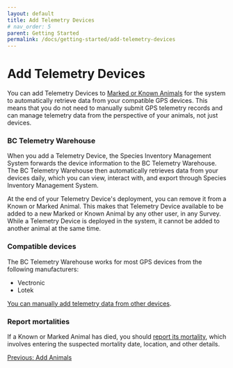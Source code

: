 ```yaml
---
layout: default
title: Add Telemetry Devices
# nav_order: 5
parent: Getting Started
permalink: /docs/getting-started/add-telemetry-devices
---
```


# Add Telemetry Devices

You can add Telemetry Devices to [Marked or Known Animals](/docs/getting-started/add-animals) for the system to automatically retrieve data from your compatible GPS devices. This means that you do not need to manually submit GPS telemetry records and can manage telemetry data from the perspective of your animals, not just devices.

### BC Telemetry Warehouse

When you add a Telemetry Device, the Species Inventory Management System forwards the device information to the BC Telemetry Warehouse. The BC Telemetry Warehouse then automatically retrieves data from your devices daily, which you can view, interact with, and export through Species Inventory Management System.

At the end of your Telemetry Device's deployment, you can remove it from a Known or Marked Animal. This makes that Telemetry Device available to be added to a new Marked or Known Animal by any other user, in any Survey. While a Telemetry Device is deployed in the system, it cannot be added to another animal at the same time.

### Compatible devices

The BC Telemetry Warehouse works for most GPS devices from the following manufacturers:

- Vectronic
- Lotek

[You can manually add telemetry data from other devices]().

### Report mortalities

If a Known or Marked Animal has died, you should [report its mortality](), which involves entering the suspected mortality date, location, and other details.

<a class="float-left" href="./add-animals">
Previous: Add Animals
</a>
